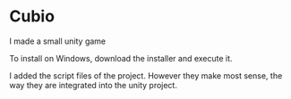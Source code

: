# Cubio
I made a small unity game

To install on Windows, download the installer and execute it.

I added the script files of the project.
However they make most sense, the way they are integrated into the unity project.
